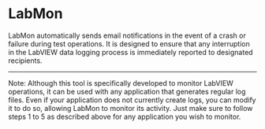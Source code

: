 # LabMon
LabMon automatically sends email notifications in the event of a crash or failure during test operations. It is designed to ensure that any interruption in the LabVIEW data logging process is immediately reported to designated recipients.
________________________________________
Note:
Although this tool is specifically developed to monitor LabVIEW operations, it can be used with any application that generates regular log files. Even if your application does not currently create logs, you can modify it to do so, allowing LabMon to monitor its activity. Just make sure to follow steps 1 to 5 as described above for any application you wish to monitor.

